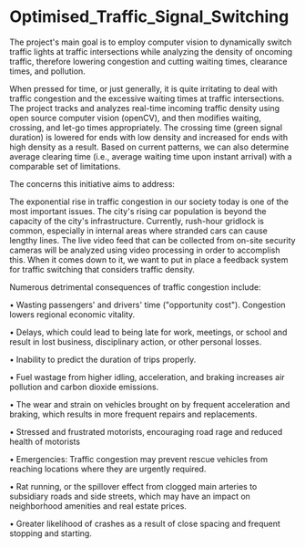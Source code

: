# Optimised_Traffic_Signal_Switching
The project's main goal is to employ computer vision to dynamically switch traffic lights at traffic intersections while analyzing the density of oncoming traffic, therefore lowering congestion and cutting waiting times, clearance times, and pollution.

When pressed for time, or just generally, it is quite irritating to deal with traffic congestion and the excessive waiting times at traffic intersections.
The project tracks and analyzes real-time incoming traffic density using open source computer vision (openCV), and then modifies waiting, crossing, and let-go times appropriately. The crossing time (green signal duration) is lowered for ends with low density and increased for ends with high density as a result. Based on current patterns, we can also determine average clearing time (i.e., average waiting time upon instant arrival) with a comparable set of limitations.

The concerns this initiative aims to address:

The exponential rise in traffic congestion in our society today is one of the most important issues. The city's rising car population is beyond the capacity of the city's infrastructure. Currently, rush-hour gridlock is common, especially in internal areas where stranded cars can cause lengthy lines. The live video feed that can be collected from on-site security cameras will be analyzed using video processing in order to accomplish this. When it comes down to it, we want to put in place a feedback system for traffic switching that considers traffic density.

Numerous detrimental consequences of traffic congestion include:

• Wasting passengers' and drivers' time ("opportunity cost"). Congestion lowers regional economic vitality.

• Delays, which could lead to being late for work, meetings, or school and result in lost business, disciplinary action, or other personal losses.

• Inability to predict the duration of trips properly.

• Fuel wastage from higher idling, acceleration, and braking increases air pollution and carbon dioxide emissions.

• The wear and strain on vehicles brought on by frequent acceleration and braking, which results in more frequent repairs and replacements.

•	Stressed and frustrated motorists, encouraging road rage and reduced health of motorists

• Emergencies: Traffic congestion may prevent rescue vehicles from reaching locations where they are urgently required.

• Rat running, or the spillover effect from clogged main arteries to subsidiary roads and side streets, which may have an impact on neighborhood amenities and real estate prices.

• Greater likelihood of crashes as a result of close spacing and frequent stopping and starting.


